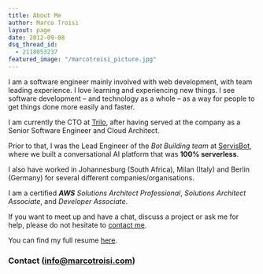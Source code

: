 ```yaml
---
title: About Me
author: Marco Troisi
layout: page
date: 2012-09-08
dsq_thread_id:
  - 2118053237
featured_image: "/marcotroisi_picture.jpg"
---
```

I am a software engineer mainly involved with web development, with team leading experience. I love learning and experiencing new things. I see software development – and technology as a whole – as a way for people to get things done more easily and faster.

I am currently the CTO at [Trilo](https://www.trilo.io), after having served at the company as a Senior Software Engineer and Cloud Architect. 

Prior to that, I was the Lead Engineer of the *Bot Building team* at [ServisBot](https://servisbot.com), where we built a conversational AI platform that was **100% serverless**. 

I also have worked in Johannesburg (South Africa), Milan (Italy) and Berlin (Germany) for several different companies/organisations. 

I am a certified *__AWS__ Solutions Architect Professional*, *Solutions Architect Associate*, and *Developer Associate*. 

If you want to meet up and have a chat, discuss a project or ask me for help, please do not hesitate to [contact me](https://www.marcotroisi.com/contact/).

You can find my full resume [here](https://www.dropbox.com/s/bu19cfek7nqxc83/CV_MarcoTroisi.pdf?dl=0).

### Contact (info@marcotroisi.com)
